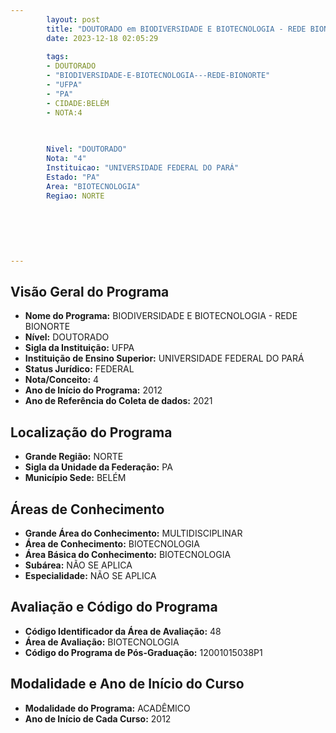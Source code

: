 ```yaml
---
        layout: post
        title: "DOUTORADO em BIODIVERSIDADE E BIOTECNOLOGIA - REDE BIONORTE na UFPA  "
        date: 2023-12-18 02:05:29
     
        tags:
        - DOUTORADO
        - "BIODIVERSIDADE-E-BIOTECNOLOGIA---REDE-BIONORTE"
        - "UFPA"
        - "PA"
        - CIDADE:BELÉM
        - NOTA:4
        
       

        Nivel: "DOUTORADO"
        Nota: "4"
        Instituicao: "UNIVERSIDADE FEDERAL DO PARÁ"
        Estado: "PA"
        Area: "BIOTECNOLOGIA"
        Regiao: NORTE
        
        
        
        
        
        
---
```

## Visão Geral do Programa
- **Nome do Programa:** BIODIVERSIDADE E BIOTECNOLOGIA - REDE BIONORTE
- **Nível:** DOUTORADO
- **Sigla da Instituição:** UFPA
- **Instituição de Ensino Superior:** UNIVERSIDADE FEDERAL DO PARÁ
- **Status Jurídico:** FEDERAL
- **Nota/Conceito:** 4
- **Ano de Início do Programa:** 2012
- **Ano de Referência do Coleta de dados:** 2021

## Localização do Programa
- **Grande Região:** NORTE
- **Sigla da Unidade da Federação:** PA
- **Município Sede:** BELÉM

## Áreas de Conhecimento
- **Grande Área do Conhecimento:** MULTIDISCIPLINAR
- **Área de Conhecimento:** BIOTECNOLOGIA
- **Área Básica do Conhecimento:** BIOTECNOLOGIA
- **Subárea:** NÃO SE APLICA
- **Especialidade:** NÃO SE APLICA

## Avaliação e Código do Programa
- **Código Identificador da Área de Avaliação:** 48
- **Área de Avaliação:** BIOTECNOLOGIA
- **Código do Programa de Pós-Graduação:** 12001015038P1


## Modalidade e Ano de Início do Curso
- **Modalidade do Programa:** ACADÊMICO
- **Ano de Início de Cada Curso:** 2012
